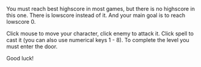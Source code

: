 You must reach best highscore in most games, but there is no highscore in this one. There is lowscore instead of it. And your main goal is to reach lowscore 0.

Click mouse to move your character, click enemy to attack it. Click spell to cast it (you can also use numerical keys 1 - 8). To complete the level you must enter the door.

Good luck!